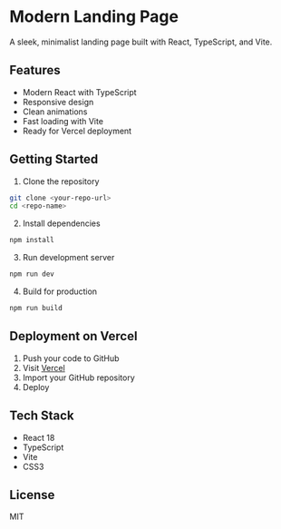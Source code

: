 # Modern Landing Page

A sleek, minimalist landing page built with React, TypeScript, and Vite.

## Features

- Modern React with TypeScript
- Responsive design
- Clean animations
- Fast loading with Vite
- Ready for Vercel deployment

## Getting Started

1. Clone the repository
```bash
git clone <your-repo-url>
cd <repo-name>
```

2. Install dependencies
```bash
npm install
```

3. Run development server
```bash
npm run dev
```

4. Build for production
```bash
npm run build
```

## Deployment on Vercel

1. Push your code to GitHub
2. Visit [Vercel](https://vercel.com)
3. Import your GitHub repository
4. Deploy

## Tech Stack

- React 18
- TypeScript
- Vite
- CSS3

## License

MIT
